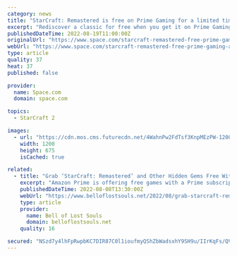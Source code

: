 ```yaml
---
category: news
title: "StarCraft: Remastered is free on Prime Gaming for a limited time"
excerpt: "Rediscover a classic for free when you get it on Prime Gaming, but hurry as the deal ends August 31. Rediscover a classic as Starcraft remastered is now free to buy for Prime members on Prime Gaming,"
publishedDateTime: 2022-08-19T11:00:00Z
originalUrl: "https://www.space.com/starcraft-remastered-free-prime-gaming-august-2022"
webUrl: "https://www.space.com/starcraft-remastered-free-prime-gaming-august-2022"
type: article
quality: 37
heat: 37
published: false

provider:
  name: Space.com
  domain: space.com

topics:
  - StarCraft 2

images:
  - url: "https://cdn.mos.cms.futurecdn.net/4WahnPw2FdTsf3KnpMEzPW-1200-80.jpg"
    width: 1200
    height: 675
    isCached: true

related:
  - title: "Grab ‘StarCraft: Remastered’ and Other Hidden Gems Free With Amazon Prime"
    excerpt: "Amazon Prime is offering free games with a Prime subscription, including StarCraft: Remastered and some other games which flew under the radar."
    publishedDateTime: 2022-08-08T13:30:00Z
    webUrl: "https://www.belloflostsouls.net/2022/08/grab-starcraft-remastered-and-other-hidden-gems-free-with-amazon-prime.html"
    type: article
    provider:
      name: Bell of Lost Souls
      domain: belloflostsouls.net
    quality: 16

secured: "NSzd7y4lhFpRwpbKC7DIR87C0l1ioufmyQShZbWadsxhY9SH9u/IIrKqFs/QV38M9sawwXTw3D5PiJHj09a5leTNUKbmmfTVcxy7xmox7ygodTCkm4vySAIOwPQ7gK6Qszm9ymMwx7sns4otVQkkKoJzn1WyaH8cxW/Gga2A8+/lU1qCxW0wFbaZhyEQgPY4r5wWle3WYYzrMwLynX8Y0D4FxDJo5ppcob73tnSqCO+fXyP9aMMfLbMke8AQweiIdaDnbxfwsa/QxHwG0q5Zi0h3EdCa/wJcYD7wJV1eeWEeVWwMLymRS5/taNiLqi5hQc+NSnLQbLsgcURhGhQxQlSIe9EobBAZ/i3FEgMtMw0=;Ajuie+jypMW0SAYbcxfMUw=="
---
```


